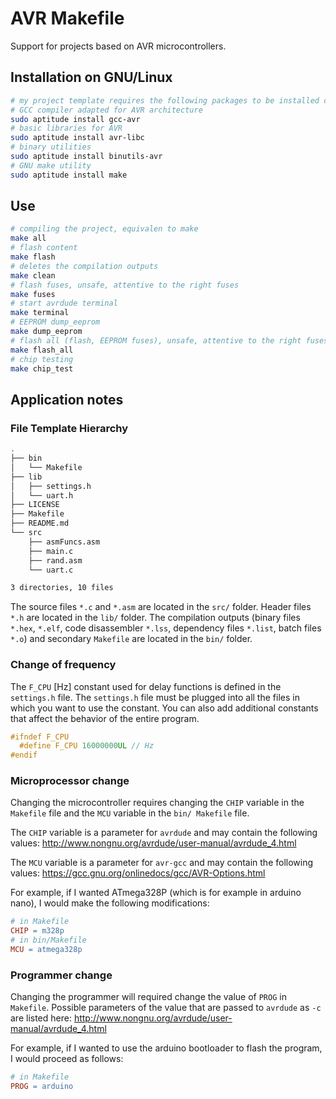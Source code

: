 # AVR Makefile
Support for projects based on AVR microcontrollers.  

## Installation on GNU/Linux
```bash
# my project template requires the following packages to be installed correctly:
# GCC compiler adapted for AVR architecture
sudo aptitude install gcc-avr
# basic libraries for AVR
sudo aptitude install avr-libc
# binary utilities
sudo aptitude install binutils-avr
# GNU make utility
sudo aptitude install make
```

## Use
```bash
# compiling the project, equivalen to make
make all
# flash content
make flash
# deletes the compilation outputs
make clean
# flash fuses, unsafe, attentive to the right fuses
make fuses
# start avrdude terminal
make terminal
# EEPROM dump_eeprom
make dump_eeprom
# flash all (flash, EEPROM fuses), unsafe, attentive to the right fuses
make flash_all
# chip testing
make chip_test
```

## Application notes
### File Template Hierarchy
```bash
.
├── bin
│   └── Makefile
├── lib
│   ├── settings.h
│   └── uart.h
├── LICENSE
├── Makefile
├── README.md
└── src
    ├── asmFuncs.asm
    ├── main.c
    ├── rand.asm
    └── uart.c

3 directories, 10 files
```
The source files `*.c` and `*.asm` are located in the `src/` folder. Header files `*.h` are located in the `lib/` folder. The compilation outputs (binary files `*.hex`, `*.elf`, code disassembler `*.lss`, dependency files `*.list`, batch files `*.o`) and secondary `Makefile` are located in the `bin/` folder.


### Change of frequency
The `F_CPU` [Hz] constant used for delay functions is defined in the `settings.h` file. The `settings.h` file must be plugged into all the files in which you want to use the constant. You can also add additional constants that affect the behavior of the entire program.

```C
#ifndef F_CPU
  #define F_CPU 16000000UL // Hz
#endif
```

### Microprocessor change
Changing the microcontroller requires changing the `CHIP` variable in the` Makefile` file and the `MCU` variable in the `bin/ Makefile` file.

The `CHIP` variable is a parameter for `avrdude` and may contain the following values: http://www.nongnu.org/avrdude/user-manual/avrdude_4.html

The `MCU` variable is a parameter for `avr-gcc` and may contain the following values: https://gcc.gnu.org/onlinedocs/gcc/AVR-Options.html

For example, if I wanted ATmega328P (which is for example in arduino nano), I would make the following modifications:
```Makefile
# in Makefile
CHIP = m328p
# in bin/Makefile
MCU = atmega328p
```

### Programmer change
Changing the programmer will required change the value of `PROG` in` Makefile`. Possible parameters of the value that are passed to `avrdude` as `-c` are listed here: http://www.nongnu.org/avrdude/user-manual/avrdude_4.html

For example, if I wanted to use the arduino bootloader to flash the program, I would proceed as follows:
```Makefile
# in Makefile
PROG = arduino
```
